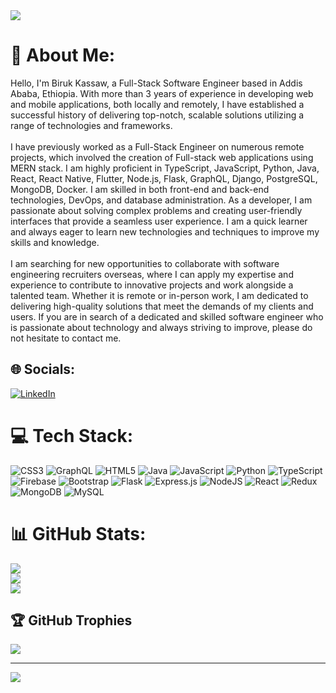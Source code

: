 <img src="https://rishavanand.github.io/static/images/greetings.gif"> 

# 💫 About Me:
Hello, I'm Biruk Kassaw, a Full-Stack Software Engineer based in Addis Ababa, Ethiopia. With more than 3 years of experience in developing web and mobile applications, both locally and remotely, I have established a successful history of delivering top-notch, scalable solutions utilizing a range of technologies and frameworks.<br><br>I have previously worked as a Full-Stack Engineer on numerous remote projects, which involved the creation of Full-stack web applications using MERN stack. I am highly proficient in TypeScript, JavaScript, Python, Java, React, React Native, Flutter, Node.js, Flask, GraphQL, Django, PostgreSQL, MongoDB, Docker. I am skilled in both front-end and back-end technologies, DevOps, and database administration. As a developer, I am passionate about solving complex problems and creating user-friendly interfaces that provide a seamless user experience. I am a quick learner and always eager to learn new technologies and techniques to improve my skills and knowledge.<br><br>I am searching for new opportunities to collaborate with software engineering recruiters overseas, where I can apply my expertise and experience to contribute to innovative projects and work alongside a talented team. Whether it is remote or in-person work, I am dedicated to delivering high-quality solutions that meet the demands of my clients and users. If you are in search of a dedicated and skilled software engineer who is passionate about technology and always striving to improve, please do not hesitate to contact me.


## 🌐 Socials:
[![LinkedIn](https://img.shields.io/badge/LinkedIn-%230077B5.svg?logo=linkedin&logoColor=white)](https://linkedin.com/in/biruk-kassaw-2b79ab229) 

# 💻 Tech Stack:
![CSS3](https://img.shields.io/badge/css3-%231572B6.svg?style=for-the-badge&logo=css3&logoColor=white) ![GraphQL](https://img.shields.io/badge/-GraphQL-E10098?style=for-the-badge&logo=graphql&logoColor=white) ![HTML5](https://img.shields.io/badge/html5-%23E34F26.svg?style=for-the-badge&logo=html5&logoColor=white) ![Java](https://img.shields.io/badge/java-%23ED8B00.svg?style=for-the-badge&logo=java&logoColor=white) ![JavaScript](https://img.shields.io/badge/javascript-%23323330.svg?style=for-the-badge&logo=javascript&logoColor=%23F7DF1E) ![Python](https://img.shields.io/badge/python-3670A0?style=for-the-badge&logo=python&logoColor=ffdd54) ![TypeScript](https://img.shields.io/badge/typescript-%23007ACC.svg?style=for-the-badge&logo=typescript&logoColor=white) ![Firebase](https://img.shields.io/badge/firebase-%23039BE5.svg?style=for-the-badge&logo=firebase) ![Bootstrap](https://img.shields.io/badge/bootstrap-%23563D7C.svg?style=for-the-badge&logo=bootstrap&logoColor=white) ![Flask](https://img.shields.io/badge/flask-%23000.svg?style=for-the-badge&logo=flask&logoColor=white) ![Express.js](https://img.shields.io/badge/express.js-%23404d59.svg?style=for-the-badge&logo=express&logoColor=%2361DAFB) ![NodeJS](https://img.shields.io/badge/node.js-6DA55F?style=for-the-badge&logo=node.js&logoColor=white) ![React](https://img.shields.io/badge/react-%2320232a.svg?style=for-the-badge&logo=react&logoColor=%2361DAFB) ![Redux](https://img.shields.io/badge/redux-%23593d88.svg?style=for-the-badge&logo=redux&logoColor=white) ![MongoDB](https://img.shields.io/badge/MongoDB-%234ea94b.svg?style=for-the-badge&logo=mongodb&logoColor=white) ![MySQL](https://img.shields.io/badge/mysql-%2300f.svg?style=for-the-badge&logo=mysql&logoColor=white)
# 📊 GitHub Stats:
![](https://github-readme-stats.vercel.app/api?username=biruk-kassaw&theme=dark&hide_border=false&include_all_commits=true&count_private=true)<br/>
![](https://github-readme-streak-stats.herokuapp.com/?user=biruk-kassaw&theme=dark&hide_border=false)<br/>
![](https://github-readme-stats.vercel.app/api/top-langs/?username=biruk-kassaw&theme=dark&hide_border=false&include_all_commits=true&count_private=true&layout=compact)

## 🏆 GitHub Trophies
![](https://github-profile-trophy.vercel.app/?username=biruk-kassaw&theme=radical&no-frame=false&no-bg=true&margin-w=4)

---
[![](https://visitcount.itsvg.in/api?id=biruk-kassaw&icon=0&color=0)](https://visitcount.itsvg.in)

<!-- Proudly created with GPRM ( https://gprm.itsvg.in ) -->
